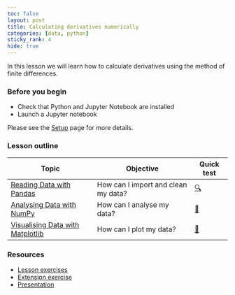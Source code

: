 ```yaml
---
toc: false
layout: post
title: Calculating derivatives numerically
categories: [data, python]
sticky_rank: 4
hide: true
---
```


In this lesson we will learn how to calculate derivatives using the method of finite differences.

### Before you begin

- Check that Python and Jupyter Notebook are installed
- Launch a Jupyter notebook 

Please see the [Setup](https://nu-cem.github.io/CompPhys/2021/08/02/Setup) page for more details.

### Lesson outline

| Topic | Objective | Quick test |
|-------|-----------|-----------|
|[Reading Data with Pandas](https://nu-cem.github.io/CompPhys/2021/08/02/Cleaning-Data)|How can I import and clean my data?  | [:mag:](https://nu-cem.github.io/CompPhys/2021/08/02/Cleaning-Data-Qs.html) |
|[Analysing Data with NumPy](https://nu-cem.github.io/CompPhys/2021/08/02/Analysing-Data)| How can I analyse my data?  | [:flashlight:](https://nu-cem.github.io/CompPhys/2021/08/02/Analysing-Data-Qs.html)|
|[Visualising Data with Matplotlib](https://nu-cem.github.io/CompPhys/2021/08/02/Visualising-Data)| How can I plot my data? | [:paperclip:](https://nu-cem.github.io/CompPhys/2021/08/02/Visualising-Data-Qs.html)|

### Resources

- [Lesson exercises](https://nu-cem.github.io/CompPhys/2021/08/02/Derivatives_exercises)
- [Extension exercise](https://nu-cem.github.io/CompPhys/2021/08/02/Derivatives_extension)
- [Presentation](https://nu-cem.github.io/CompPhys/slides/Derivatives_slides)

